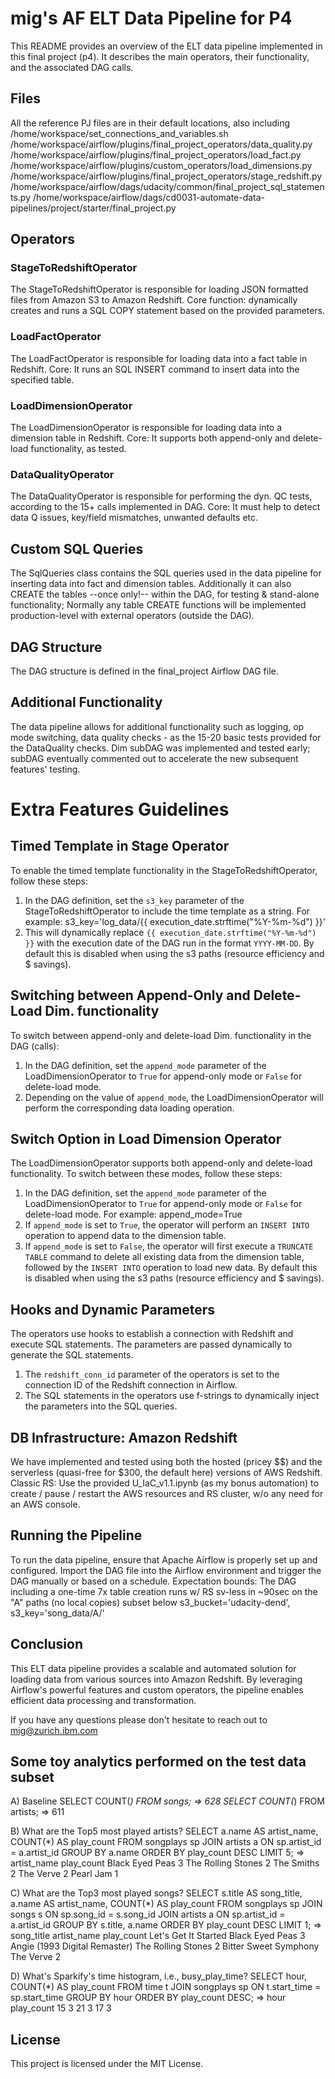 # mig's AF ELT Data Pipeline for P4
This README provides an overview of the ELT data pipeline implemented in this final project (p4). 
It describes the main operators, their functionality, and the associated DAG calls. 

## Files
All the reference PJ files are in their default locations, also including 
/home/workspace/set_connections_and_variables.sh
/home/workspace/airflow/plugins/final_project_operators/data_quality.py
/home/workspace/airflow/plugins/final_project_operators/load_fact.py
/home/workspace/airflow/plugins/custom_operators/load_dimensions.py
/home/workspace/airflow/plugins/final_project_operators/stage_redshift.py
/home/workspace/airflow/dags/udacity/common/final_project_sql_statements.py
/home/workspace/airflow/dags/cd0031-automate-data-pipelines/project/starter/final_project.py


## Operators
### StageToRedshiftOperator
The StageToRedshiftOperator is responsible for loading JSON formatted files from Amazon S3 to Amazon Redshift. 
Core function: dynamically creates and runs a SQL COPY statement based on the provided parameters.

### LoadFactOperator
The LoadFactOperator is responsible for loading data into a fact table in Redshift. 
Core: It runs an SQL INSERT command to insert data into the specified table.

### LoadDimensionOperator
The LoadDimensionOperator is responsible for loading data into a dimension table in Redshift. 
Core: It supports both append-only and delete-load functionality, as tested.

### DataQualityOperator
The DataQualityOperator is responsible for performing the dyn. QC tests, according to the 15+ calls implemented in DAG.
Core: It must help to detect data Q issues, key/field mismatches, unwanted defaults etc.

## Custom SQL Queries
The SqlQueries class contains the SQL queries used in the data pipeline for inserting data into fact and dimension tables.
Additionally it can also CREATE the tables --once only!-- within the DAG, for testing & stand-alone functionality; 
Normally any table CREATE functions will be implemented production-level with external operators (outside the DAG).

## DAG Structure
The DAG structure is defined in the final_project Airflow DAG file.

## Additional Functionality
The data pipeline allows for additional functionality such as logging, op mode switching, data quality checks - as the 15-20 basic tests provided for the DataQuality checks.
Dim subDAG was implemented and tested early; subDAG eventually commented out to accelerate the new subsequent features' testing.

# Extra Features Guidelines
## Timed Template in Stage Operator
To enable the timed template functionality in the StageToRedshiftOperator, follow these steps:
1. In the DAG definition, set the `s3_key` parameter of the StageToRedshiftOperator to include the time template as a string. 
For example: s3_key='log_data/{{ execution_date.strftime("%Y-%m-%d") }}'
2. This will dynamically replace `{{ execution_date.strftime("%Y-%m-%d") }}` with the execution date of the DAG run in the format `YYYY-MM-DD`.
By default this is disabled when using the s3 paths (resource efficiency and $ savings).

## Switching between Append-Only and Delete-Load Dim. functionality
To switch between append-only and delete-load Dim. functionality in the DAG (calls):
1. In the DAG definition, set the `append_mode` parameter of the LoadDimensionOperator to `True` for append-only mode or `False` for delete-load mode.
2. Depending on the value of `append_mode`, the LoadDimensionOperator will perform the corresponding data loading operation.
## Switch Option in Load Dimension Operator
The LoadDimensionOperator supports both append-only and delete-load functionality. To switch between these modes, follow these steps:
1. In the DAG definition, set the `append_mode` parameter of the LoadDimensionOperator to `True` for append-only mode or `False` for delete-load mode. 
For example: append_mode=True
2. If `append_mode` is set to `True`, the operator will perform an `INSERT INTO` operation to append data to the dimension table.
3. If `append_mode` is set to `False`, the operator will first execute a `TRUNCATE TABLE` command to delete all existing data from the dimension table, followed by the `INSERT INTO` operation to load new data.
By default this is disabled when using the s3 paths (resource efficiency and $ savings).

## Hooks and Dynamic Parameters
The operators use hooks to establish a connection with Redshift and execute SQL statements. The parameters are passed dynamically to generate the SQL statements.
1. The `redshift_conn_id` parameter of the operators is set to the connection ID of the Redshift connection in Airflow.
2. The SQL statements in the operators use f-strings to dynamically inject the parameters into the SQL queries.

## DB Infrastructure: Amazon Redshift
We have implemented and tested using both the hosted (pricey $$) and the serverless (quasi-free for $300, the default here) versions of AWS  Redshift.
Classic RS: Use the provided U_IaC_v1.1.ipynb (as my bonus automation) to create / pause / restart the AWS resources and RS cluster, w/o any need for an AWS console.

## Running the Pipeline
To run the data pipeline, ensure that Apache Airflow is properly set up and configured. Import the DAG file into the Airflow environment and trigger the DAG manually or based on a schedule.
Expectation bounds: The DAG including a one-time 7x table creation runs w/ RS sv-less in ~90sec on the "A" paths (no local copies) subset below
s3_bucket='udacity-dend',
s3_key='song_data/A/'

## Conclusion
This ELT data pipeline provides a scalable and automated solution for loading data from various sources into Amazon Redshift. 
By leveraging Airflow's powerful features and custom operators, the pipeline enables efficient data processing and transformation.

If you have any questions please don't hesitate to reach out to mig@zurich.ibm.com

## Some toy analytics performed on the test data subset 

A) Baseline
SELECT COUNT(*) FROM songs; => 628
SELECT COUNT(*) FROM artists; => 611

B) What are the Top5 most played artists?
SELECT a.name AS artist_name, COUNT(*) AS play_count
FROM songplays sp
JOIN artists a ON sp.artist_id = a.artist_id
GROUP BY a.name
ORDER BY play_count DESC
LIMIT 5; =>
artist_name  play_count
Black Eyed Peas	3
The Rolling Stones	2
The Smiths	2
The Verve	2
Pearl Jam	1


C) What are the Top3 most played songs?
SELECT s.title AS song_title, a.name AS artist_name, COUNT(*) AS play_count
FROM songplays sp
JOIN songs s ON sp.song_id = s.song_id
JOIN artists a ON sp.artist_id = a.artist_id
GROUP BY s.title, a.name
ORDER BY play_count DESC
LIMIT 1; =>
song_title artist_name play_count
Let's Get It Started	        Black Eyed Peas	    3
Angie (1993 Digital Remaster)	The Rolling Stones	2
Bitter Sweet Symphony	        The Verve	        2


D) What's Sparkify's time histogram, i.e., busy_play_time?
SELECT hour, COUNT(*) AS play_count
FROM time t
JOIN songplays sp ON t.start_time = sp.start_time
GROUP BY hour
ORDER BY play_count DESC; =>
hour 	play_count
15	3
21	3
17	3


## License
This project is licensed under the MIT License.
